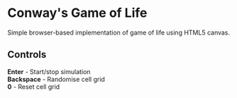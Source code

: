 # Conway's Game of Life

Simple browser-based implementation of game of life using HTML5 canvas.

## Controls

**Enter** - Start/stop simulation  
**Backspace** - Randomise cell grid  
**0** - Reset cell grid  